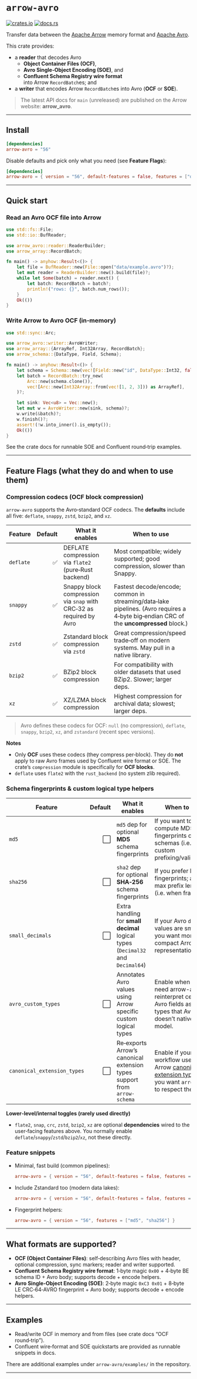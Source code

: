 <!---
  Licensed to the Apache Software Foundation (ASF) under one
  or more contributor license agreements.  See the NOTICE file
  distributed with this work for additional information
  regarding copyright ownership.  The ASF licenses this file
  to you under the Apache License, Version 2.0 (the
  "License"); you may not use this file except in compliance
  with the License.  You may obtain a copy of the License at

    http://www.apache.org/licenses/LICENSE-2.0

  Unless required by applicable law or agreed to in writing,
  software distributed under the License is distributed on an
  "AS IS" BASIS, WITHOUT WARRANTIES OR CONDITIONS OF ANY
  KIND, either express or implied.  See the License for the
  specific language governing permissions and limitations
  under the License.
-->

# `arrow-avro`

[![crates.io](https://img.shields.io/crates/v/arrow-avro.svg)](https://crates.io/crates/arrow-avro)
[![docs.rs](https://img.shields.io/docsrs/arrow-avro.svg)](https://docs.rs/arrow-avro/latest/arrow_avro/)

Transfer data between the [Apache Arrow] memory format and [Apache Avro].

This crate provides:

- a **reader** that decodes Avro
  - **Object Container Files (OCF)**,
  - **Avro Single‑Object Encoding (SOE)**, and
  - **Confluent Schema Registry wire format**  
  into Arrow `RecordBatch`es; and
- a **writer** that encodes Arrow `RecordBatch`es into Avro (**OCF** or **SOE**).

> The latest API docs for `main` (unreleased) are published on the Arrow website: **arrow_avro**.

[Apache Arrow]: https://arrow.apache.org/
[Apache Avro]: https://avro.apache.org/

---

## Install

```toml
[dependencies]
arrow-avro = "56"
````

Disable defaults and pick only what you need (see **Feature Flags**):

```toml
[dependencies]
arrow-avro = { version = "56", default-features = false, features = ["deflate", "snappy"] }
```

---

## Quick start

### Read an Avro OCF file into Arrow

```rust
use std::fs::File;
use std::io::BufReader;

use arrow_avro::reader::ReaderBuilder;
use arrow_array::RecordBatch;

fn main() -> anyhow::Result<()> {
    let file = BufReader::new(File::open("data/example.avro")?);
    let mut reader = ReaderBuilder::new().build(file)?;
    while let Some(batch) = reader.next() {
        let batch: RecordBatch = batch?;
        println!("rows: {}", batch.num_rows());
    }
    Ok(())
}
```

### Write Arrow to Avro OCF (in‑memory)

```rust
use std::sync::Arc;

use arrow_avro::writer::AvroWriter;
use arrow_array::{ArrayRef, Int32Array, RecordBatch};
use arrow_schema::{DataType, Field, Schema};

fn main() -> anyhow::Result<()> {
    let schema = Schema::new(vec![Field::new("id", DataType::Int32, false)]);
    let batch = RecordBatch::try_new(
        Arc::new(schema.clone()),
        vec![Arc::new(Int32Array::from(vec![1, 2, 3])) as ArrayRef],
    )?;

    let sink: Vec<u8> = Vec::new();
    let mut w = AvroWriter::new(sink, schema)?;
    w.write(&batch)?;
    w.finish()?;
    assert!(!w.into_inner().is_empty());
    Ok(())
}
```

See the crate docs for runnable SOE and Confluent round‑trip examples.

---

## Feature Flags (what they do and when to use them)

### Compression codecs (OCF block compression)

`arrow-avro` supports the Avro‑standard OCF codecs. The **defaults** include all five: `deflate`, `snappy`, `zstd`, `bzip2`, and `xz`.

| Feature   | Default | What it enables                                                     | When to use                                                                                                                            |
|-----------|--------:|---------------------------------------------------------------------|----------------------------------------------------------------------------------------------------------------------------------------|
| `deflate` |       ✅ | DEFLATE compression via `flate2` (pure‑Rust backend)                | Most compatible; widely supported; good compression, slower than Snappy.                                                               |
| `snappy`  |       ✅ | Snappy block compression via `snap` with CRC‑32 as required by Avro | Fastest decode/encode; common in streaming/data‑lake pipelines. (Avro requires a 4‑byte big‑endian CRC of the **uncompressed** block.) |
| `zstd`    |       ✅ | Zstandard block compression via `zstd`                              | Great compression/speed trade‑off on modern systems. May pull in a native library.                                                     |
| `bzip2`   |       ✅ | BZip2 block compression                                             | For compatibility with older datasets that used BZip2. Slower; larger deps.                                                            |
| `xz`      |       ✅ | XZ/LZMA block compression                                           | Highest compression for archival data; slowest; larger deps.                                                                           |

> Avro defines these codecs for OCF: `null` (no compression), `deflate`, `snappy`, `bzip2`, `xz`, and `zstandard` (recent spec versions).

**Notes**

* Only **OCF** uses these codecs (they compress per‑block). They do **not** apply to raw Avro frames used by Confluent wire format or SOE. The crate’s `compression` module is specifically for **OCF blocks**.
* `deflate` uses `flate2` with the `rust_backend` (no system zlib required).

### Schema fingerprints & custom logical type helpers

| Feature                     | Default | What it enables                                                                  | When to use                                                                                                         |    
|-----------------------------|--------:|----------------------------------------------------------------------------------|---------------------------------------------------------------------------------------------------------------------|
| `md5`                       |       ⬜ | `md5` dep for optional **MD5** schema fingerprints                               | If you want to compute MD5 fingerprints of writer schemas (i.e. for custom prefixing/validation).                   |   
| `sha256`                    |       ⬜ | `sha2` dep for optional **SHA‑256** schema fingerprints                          | If you prefer longer fingerprints; affects max prefix length (i.e. when framing).                                   |  
| `small_decimals`            |       ⬜ | Extra handling for **small decimal** logical types (`Decimal32` and `Decimal64`) | If your Avro `decimal` values are small and you want more compact Arrow representations.                            |
| `avro_custom_types`         |       ⬜ | Annotates Avro values using Arrow specific custom logical types                  | Enable when you need arrow-avro to reinterpret certain Avro fields as Arrow types that Avro doesn’t natively model. | 
| `canonical_extension_types` |       ⬜ | Re‑exports Arrow’s canonical extension types support from `arrow-schema`         | Enable if your workflow uses Arrow [canonical extension types] and you want `arrow-avro` to respect them.           | 

[canonical extension types]: https://arrow.apache.org/docs/format/CanonicalExtensions.html

**Lower‑level/internal toggles (rarely used directly)**

* `flate2`, `snap`, `crc`, `zstd`, `bzip2`, `xz` are optional **dependencies** wired to the user‑facing features above. You normally enable `deflate`/`snappy`/`zstd`/`bzip2`/`xz`, not these directly.

### Feature snippets

* Minimal, fast build (common pipelines):

  ```toml
  arrow-avro = { version = "56", default-features = false, features = ["deflate", "snappy"] }
  ```
* Include Zstandard too (modern data lakes):

  ```toml
  arrow-avro = { version = "56", default-features = false, features = ["deflate", "snappy", "zstd"] }
  ```
* Fingerprint helpers:

  ```toml
  arrow-avro = { version = "56", features = ["md5", "sha256"] }
  ```
  
---

## What formats are supported?

* **OCF (Object Container Files)**: self‑describing Avro files with header, optional compression, sync markers; reader and writer supported.
* **Confluent Schema Registry wire format**: 1‑byte magic `0x00` + 4‑byte BE schema ID + Avro body; supports decode + encode helpers.
* **Avro Single‑Object Encoding (SOE)**: 2‑byte magic `0xC3 0x01` + 8‑byte LE CRC‑64‑AVRO fingerprint + Avro body; supports decode + encode helpers.

---

## Examples

* Read/write OCF in memory and from files (see crate docs “OCF round‑trip”).
* Confluent wire‑format and SOE quickstarts are provided as runnable snippets in docs.

There are additional examples under `arrow-avro/examples/` in the repository.

---
